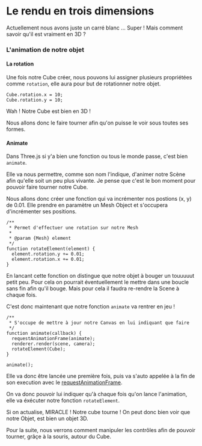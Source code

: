 # Le rendu en trois dimensions

Actuellement nous avons juste un carré blanc ... Super ! Mais comment savoir qu'il est vraiment en 3D ? 

### L'animation de notre objet

#### La rotation
Une fois notre Cube créer, nous pouvons lui assigner plusieurs propriétées comme `rotation`, elle aura pour but de rotationner
notre objet.

```
Cube.rotation.x = 10;
Cube.rotation.y = 10;
``` 

Wah ! Notre Cube est bien en 3D !

Nous allons donc le faire tourner afin qu'on puisse le voir sous toutes ses formes.

#### Animate
Dans Three.js si y'a bien une fonction ou tous le monde passe, c'est bien `animate`.

Elle va nous permettre, comme son nom l'indique, d'animer notre Scène afin qu'elle soit un peu plus vivante. Je pense que
c'est le bon moment pour pouvoir faire tourner notre Cube.

Nous allons donc créer une fonction qui va incrémenter nos postions (x, y) de 0.01. Elle prendre en paramètre un Mesh Object et 
s'occupera d'incrémenter ses positions.
```
/**
 * Permet d'effectuer une rotation sur notre Mesh
 *
 * @param {Mesh} element
 */
function rotateElement(element) {
  element.rotation.y += 0.01;
  element.rotation.x += 0.01;
}
```

En lancant cette fonction on distingue que notre objet à bouger un touuuuut petit peu. Pour cela on pourrait éventuellement 
le mettre dans une boucle sans fin afin qu'il bouge. Mais pour cela il faudra re-rendre la Scene à chaque fois.

C'est donc maintenant que notre fonction `animate` va rentrer en jeu !

```
/**
 * S'occupe de mettre à jour notre Canvas en lui indiquant que faire
 */
function animate(callback) {
  requestAnimationFrame(animate);
  renderer.render(scene, camera);
  rotateElement(Cube);
}

animate();
```

Elle va donc être lancée une première fois, puis va s'auto appelée à la fin de son execution avec le [requestAnimationFrame](https://developer.mozilla.org/fr/docs/Web/API/Window/requestAnimationFrame).

On va donc pouvoir lui indiquer qu'à chaque fois qu'on lance l'animation, elle va éxécuter notre fonction `rotateElement`.

Si on actualise, MIRACLE ! Notre cube tourne ! On peut donc bien voir que notre Objet, est bien un objet 3D.

Pour la suite, nous verrons comment manipuler les contrôles afin de pouvoir tourner, grâçe à la souris, autour du Cube.